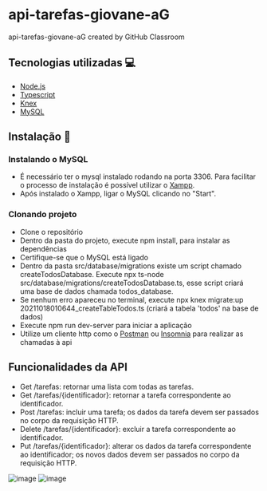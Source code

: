# api-tarefas-giovane-aG
api-tarefas-giovane-aG created by GitHub Classroom

## Tecnologias utilizadas 💻

- [Node.js](https://nodejs.org/)
- [Typescript](https://www.typescriptlang.org)
- [Knex](https://knexjs.org/)
- [MySQL](https://www.mysql.com/)
## Instalação 🔧
### Instalando o MySQL
- É necessário ter o mysql instalado rodando na porta 3306. Para facilitar o processo de instalação é possível utilizar o [Xampp](https://www.apachefriends.org/download.html).
- Após instalado o Xampp, ligar o MySQL clicando no "Start".

### Clonando projeto
- Clone o repositório
- Dentro da pasta do projeto, execute npm install, para instalar as dependências
- Certifique-se que o MySQL está ligado
- Dentro da pasta src/database/migrations existe um script chamado createTodosDatabase. Execute npx ts-node src/database/migrations/createTodosDatabase.ts, esse script criará uma base de dados chamada todos_database.
- Se nenhum erro apareceu no terminal, execute npx knex migrate:up 20211018010644_createTableTodos.ts (criará a tabela 'todos' na base de dados)
- Execute npm run dev-server para iniciar a aplicação
- Utilize um cliente http como o [Postman](https://www.postman.com/) ou [Insomnia](https://insomnia.rest/download) para realizar as chamadas à api

## Funcionalidades da API
- Get /tarefas: retornar uma lista com todas as tarefas.
- Get /tarefas/{identificador}: retornar a tarefa correspondente ao identificador.
- Post /tarefas: incluir uma tarefa; os dados da tarefa devem ser passados no corpo da requisição HTTP.
- Delete /tarefas/{identificador}: excluir a tarefa correspondente ao identificador.
- Put /tarefas/{identificador}: alterar os dados da tarefa correspondente ao identificador; os novos dados devem ser passados no corpo da requisição HTTP.


![image](https://user-images.githubusercontent.com/55203155/137647912-b8fc3346-c901-4943-8c4d-e0cca05d44d7.png)
![image](https://user-images.githubusercontent.com/55203155/137647930-ae50b987-d3ba-4e7a-ba59-b85af1d416c0.png)
